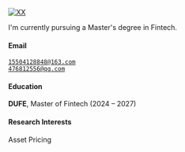 [![XX](https://img.shields.io/badge/XX-github-blue?logo=github)](https://github.com/XX)

I'm currently pursuing a Master's degree in Fintech.
#### Email  
<code>15504128848@163.com</code>  
<code>476812556@qq.com</code>

#### Education  
**DUFE**, Master of Fintech (2024 – 2027)  
  

#### Research Interests  
Asset Pricing